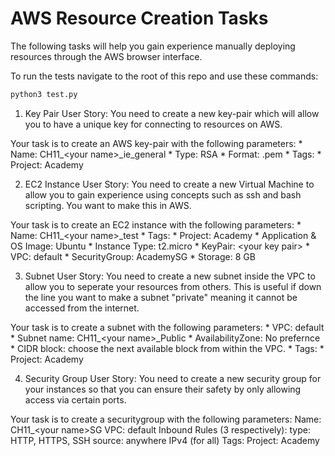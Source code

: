 # AWS Resource Creation Tasks
The following tasks will help you gain experience manually deploying resources through the AWS browser interface.

To run the tests navigate to the root of this repo and use these commands: 
```bash
python3 test.py
```
1. Key Pair
User Story: You need to create a new key-pair which will allow you to have a unique key for connecting to resources on AWS.

Your task is to create an AWS key-pair with the following parameters: * Name: CH11_\<your name>_ie_general * Type: RSA * Format: .pem * Tags: * Project: Academy




2. EC2 Instance
User Story: You need to create a new Virtual Machine to allow you to gain experience using concepts such as ssh and bash scripting. You want to make this in AWS.

Your task is to create an EC2 instance with the following parameters: * Name: CH11_\<your name>_test * Tags: * Project: Academy * Application & OS Image: Ubuntu * Instance Type: t2.micro * KeyPair: \<your key pair> * VPC: default * SecurityGroup: AcademySG * Storage: 8 GB



3. Subnet
User Story: You need to create a new subnet inside the VPC to allow you to seperate your resources from others. This is useful if down the line you want to make a subnet "private" meaning it cannot be accessed from the internet.

Your task is to create a subnet with the following parameters: * VPC: default * Subnet name: CH11_\<your name>_Public * AvailabilityZone: No prefernce * CIDR block: choose the next available block from within the VPC. * Tags: * Project: Academy



4. Security Group
User Story: You need to create a new security group for your instances so that you can ensure their safety by only allowing access via certain ports.

Your task is to create a securitygroup with the following parameters:
Name: CH11_\<your name>SG
VPC: default
Inbound Rules (3 respectively):
type: HTTP, HTTPS, SSH
source: anywhere IPv4 (for all)
Tags:
Project: Academy

